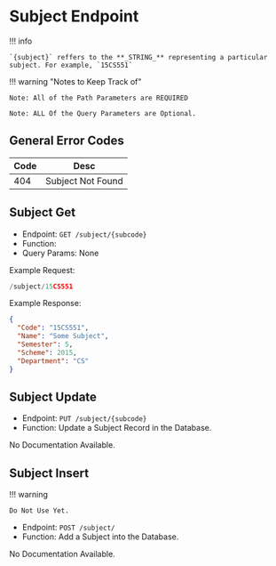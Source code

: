 # Subject Endpoint

!!! info

    `{subject}` reffers to the **_STRING_** representing a particular subject. For example, `15CS551`

!!! warning "Notes to Keep Track of"

    Note: All of the Path Parameters are REQUIRED

    Note: ALL Of the Query Parameters are Optional.

## General Error Codes

| Code | Desc              |
| ---- | ----------------- |
| 404  | Subject Not Found |

## Subject Get

- Endpoint: `GET ​/subject​/{subcode}`
- Function:
- Query Params: None

Example Request:

```py
/subject/15CS551
```

Example Response:

```json
{
  "Code": "15CS551",
  "Name": "Some Subject",
  "Semester": 5,
  "Scheme": 2015,
  "Department": "CS"
}
```

## Subject Update

- Endpoint: `PUT ​/subject​/{subcode}`
- Function: Update a Subject Record in the Database.

No Documentation Available.

## Subject Insert

!!! warning

    Do Not Use Yet.

- Endpoint: `POST ​/subject​/`
- Function: Add a Subject into the Database.

No Documentation Available.
